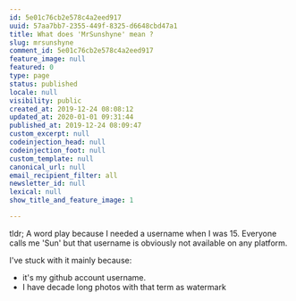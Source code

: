 ```yaml
---
id: 5e01c76cb2e578c4a2eed917
uuid: 57aa7bb7-2355-449f-8325-d6648cbd47a1
title: What does 'MrSunshyne' mean ?
slug: mrsunshyne
comment_id: 5e01c76cb2e578c4a2eed917
feature_image: null
featured: 0
type: page
status: published
locale: null
visibility: public
created_at: 2019-12-24 08:08:12
updated_at: 2020-01-01 09:31:44
published_at: 2019-12-24 08:09:47
custom_excerpt: null
codeinjection_head: null
codeinjection_foot: null
custom_template: null
canonical_url: null
email_recipient_filter: all
newsletter_id: null
lexical: null
show_title_and_feature_image: 1

---
```


tldr; A word play because I needed a username when I was 15. Everyone calls me 'Sun' but that username is obviously not available on any platform.

I've stuck with it mainly because:

*   it's my github account username.
*   I have decade long photos with that term as watermark